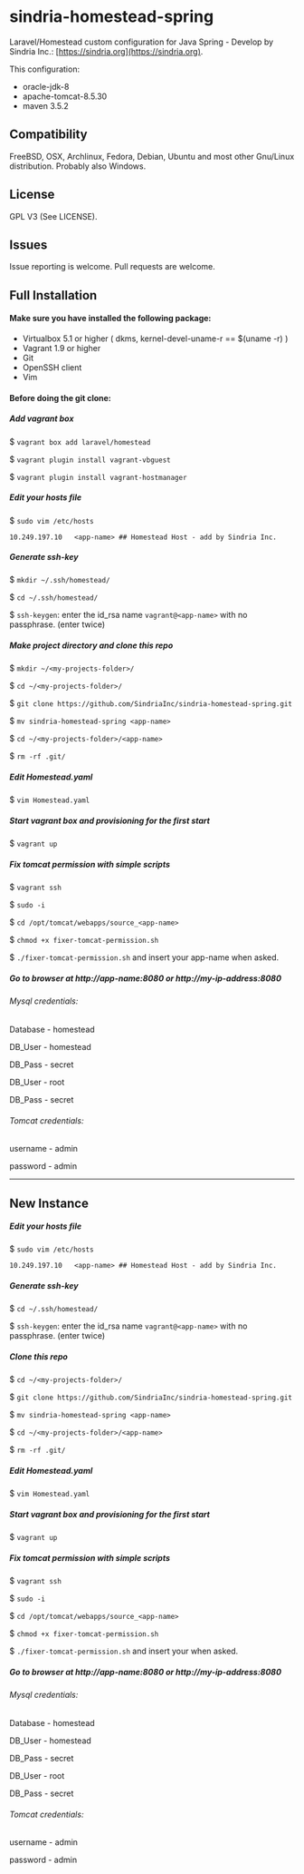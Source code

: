 # sindria-homestead-spring

Laravel/Homestead custom configuration for Java Spring - Develop by Sindria Inc.: [https://sindria.org](https://sindria.org).

This configuration:

- oracle-jdk-8
- apache-tomcat-8.5.30
- maven 3.5.2


## Compatibility

FreeBSD, OSX, Archlinux, Fedora, Debian, Ubuntu and most other Gnu/Linux distribution. Probably also Windows.

## License
GPL V3 (See LICENSE).

## Issues

Issue reporting is welcome. Pull requests are welcome.

## Full Installation
#### Make sure you have installed the following package: ####

- Virtualbox 5.1 or higher ( dkms, kernel-devel-uname-r == $(uname -r) )
- Vagrant 1.9 or higher
- Git
- OpenSSH client
- Vim

#### Before doing the git clone: ####

##### Add vagrant box #####
$ `vagrant box add laravel/homestead`

$ `vagrant plugin install vagrant-vbguest`

$ `vagrant plugin install vagrant-hostmanager`

##### Edit your hosts file #####
$ `sudo vim /etc/hosts`

`10.249.197.10   <app-name> ## Homestead Host - add by Sindria Inc.`

##### Generate ssh-key #####
$ `mkdir ~/.ssh/homestead/`

$ `cd ~/.ssh/homestead/`

$ `ssh-keygen`: enter the id_rsa name `vagrant@<app-name>` with no passphrase. (enter twice)

##### Make project directory and clone this repo #####
$ `mkdir ~/<my-projects-folder>/`

$ `cd ~/<my-projects-folder>/`

$ `git clone https://github.com/SindriaInc/sindria-homestead-spring.git`

$ `mv sindria-homestead-spring <app-name>`

$ `cd ~/<my-projects-folder>/<app-name>`

$ `rm -rf .git/`

##### Edit Homestead.yaml #####
$ `vim Homestead.yaml`

##### Start vagrant box and provisioning for the first start #####
$ `vagrant up`

##### Fix tomcat permission with simple scripts #####
$ `vagrant ssh`

$ `sudo -i`

$ `cd /opt/tomcat/webapps/source_<app-name>`

$ `chmod +x fixer-tomcat-permission.sh`

$ `./fixer-tomcat-permission.sh` and insert your app-name when asked.


##### Go to browser at http://app-name:8080 or http://my-ip-address:8080 #####

###### Mysql credentials: ######

Database - homestead

DB_User - homestead

DB_Pass - secret

DB_User - root

DB_Pass - secret

###### Tomcat credentials: ######

username - admin

password - admin

_________________________________________________________________________________________________


## New Instance

##### Edit your hosts file #####
$ `sudo vim /etc/hosts`

`10.249.197.10   <app-name> ## Homestead Host - add by Sindria Inc.`

##### Generate ssh-key #####
$ `cd ~/.ssh/homestead/`

$ `ssh-keygen`: enter the id_rsa name `vagrant@<app-name>` with no passphrase. (enter twice)

##### Clone this repo #####
$ `cd ~/<my-projects-folder>/`

$ `git clone https://github.com/SindriaInc/sindria-homestead-spring.git`

$ `mv sindria-homestead-spring <app-name>`

$ `cd ~/<my-projects-folder>/<app-name>`

$ `rm -rf .git/`

##### Edit Homestead.yaml #####
$ `vim Homestead.yaml`

##### Start vagrant box and provisioning for the first start #####
$ `vagrant up`

##### Fix tomcat permission with simple scripts #####
$ `vagrant ssh`

$ `sudo -i`

$ `cd /opt/tomcat/webapps/source_<app-name>`

$ `chmod +x fixer-tomcat-permission.sh`

$ `./fixer-tomcat-permission.sh` and insert your <app-name> when asked.
	

##### Go to browser at http://app-name:8080 or http://my-ip-address:8080 #####

###### Mysql credentials: ######

Database - homestead

DB_User - homestead

DB_Pass - secret

DB_User - root

DB_Pass - secret

###### Tomcat credentials: ######

username - admin

password - admin










